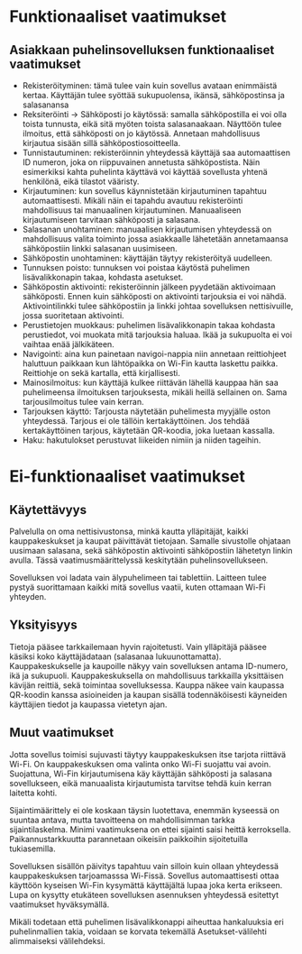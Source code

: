﻿

Funktionaaliset vaatimukset
==


Asiakkaan puhelinsovelluksen funktionaaliset vaatimukset
--


+ Rekisteröityminen: tämä tulee vain kuin sovellus avataan enimmäistä kertaa. Käyttäjän tulee syöttää sukupuolensa, ikänsä, sähköpostinsa ja salasanansa
+ Reksiteröinti → Sähköposti jo käytössä: samalla sähköpostilla ei voi olla toista tunnusta, eikä sitä myöten toista salasanaakaan. Näyttöön tulee ilmoitus, että sähköposti on jo käytössä.  Annetaan mahdollisuus kirjautua sisään sillä sähköpostiosoitteella.
+ Tunnistautuminen: rekisteröinnin yhteydessä käyttäjä saa automaattisen ID numeron, joka on riippuvainen annetusta sähköpostista. Näin esimerkiksi kahta puhelinta käyttävä voi käyttää sovellusta yhtenä henkilönä, eikä tilastot vääristy.
+ Kirjautuminen: kun sovellus käynnistetään kirjautuminen tapahtuu automaattisesti. Mikäli näin ei tapahdu avautuu rekisteröinti mahdollisuus tai manuaalinen kirjautuminen. Manuaaliseen kirjautumiseen tarvitaan sähköposti ja salasana.
+ Salasanan unohtaminen: manuaalisen kirjautumisen yhteydessä on mahdollisuus valita toiminto jossa asiakkaalle lähetetään annetamaansa sähköpostiin linkki salasanan uusimiseen.
+ Sähköpostin unohtaminen: käyttäjän täytyy rekisteröityä uudelleen.
+ Tunnuksen poisto: tunnuksen voi poistaa käytöstä puhelimen lisävalikkonapin takaa, kohdasta asetukset. 
+ Sähköpostin aktivointi: rekisteröinnin jälkeen pyydetään aktivoimaan sähköposti. Ennen kuin sähköposti on aktivointi tarjouksia ei voi nähdä. Aktivointilinkki tulee sähköpostiin ja linkki johtaa sovelluksen nettisivuille, jossa suoritetaan aktivointi.
+ Perustietojen muokkaus: puhelimen lisävalikkonapin takaa kohdasta perustiedot, voi muokata mitä tarjouksia haluaa. Ikää ja sukupuolta ei voi vaihtaa enää jälkikäteen.
+ Navigointi: aina kun painetaan navigoi-nappia niin annetaan reittiohjeet haluttuun paikkaan kun lähtöpaikka on Wi-Fin kautta laskettu paikka. Reittiohje on sekä kartalla, että kirjallisesti.
+ Mainosilmoitus: kun käyttäjä kulkee riittävän lähellä kauppaa hän saa puhelimeensa ilmoituksen tarjouksesta, mikäli heillä sellainen on. Sama tarjousilmoitus tulee vain kerran.
+ Tarjouksen käyttö: Tarjousta näytetään puhelimesta myyjälle oston yhteydessä. Tarjous ei ole tällöin kertakäyttöinen. Jos tehdää kertakäyttöinen tarjous, käytetään QR-koodia, joka luetaan kassalla.
+ Haku: hakutulokset perustuvat liikeiden nimiin ja niiden tageihin.




Ei-funktionaaliset vaatimukset
==


Käytettävyys
--

Palvelulla on oma nettisivustonsa, minkä kautta ylläpitäjät,  kaikki kauppakeskukset ja kaupat päivittävät tietojaan. Samalle sivustolle ohjataan uusimaan salasana, sekä sähköpostin aktivointi sähköpostiin lähetetyn linkin avulla. Tässä vaatimusmäärittelyssä keskitytään puhelinsovellukseen.

Sovelluksen voi ladata vain älypuhelimeen tai tablettiin. Laitteen tulee pystyä suorittamaan kaikki mitä sovellus vaatii, kuten ottamaan Wi-Fi yhteyden.




Yksityisyys
--

Tietoja pääsee tarkkailemaan hyvin rajoitetusti. Vain ylläpitäjä pääsee käsiksi koko käyttäjädataan (salasanaa lukuunottamatta). Kauppakeskukselle ja kaupoille näkyy vain sovelluksen antama ID-numero, ikä ja sukupuoli. Kauppakeskuksella on mahdollisuus tarkkailla yksittäisen kävijän reittiä, sekä toimintaa sovelluksessa. Kauppa näkee vain kaupassa QR-koodin kanssa asioineiden ja kaupan sisällä todennäköisesti käyneiden käyttäjien tiedot ja kaupassa vietetyn ajan.

Muut vaatimukset
--

Jotta sovellus toimisi sujuvasti täytyy kauppakeskuksen itse tarjota riittävä Wi-Fi. On kauppakeskuksen oma valinta onko Wi-Fi suojattu vai avoin. Suojattuna, Wi-Fin kirjautumisena käy käyttäjän sähköposti ja salasana sovellukseen, eikä manuaalista kirjautumista tarvitse tehdä kuin kerran laitetta kohti.

Sijaintimäärittely ei ole koskaan täysin luotettava, enemmän kyseessä on suuntaa antava, mutta tavoitteena on mahdollisimman tarkka sijaintilaskelma. Minimi vaatimuksena on ettei sijainti saisi heittä kerroksella. Paikannustarkkuutta parannetaan oikeisiin paikkoihin sijoitetuilla tukiasemilla.

Sovelluksen sisällön päivitys tapahtuu vain silloin kuin ollaan yhteydessä kauppakeskuksen tarjoamasssa Wi-Fissä. Sovellus automaattisesti ottaa käyttöön kyseisen Wi-Fin  kysymättä käyttäjältä lupaa joka kerta erikseen. Lupa on kysytty etukäteen sovelluksen asennuksen yhteydessä esitettyt vaatimukset hyväksymällä.

Mikäli todetaan että puhelimen lisävalikkonappi aiheuttaa hankaluuksia eri puhelinmallien takia, voidaan se korvata tekemällä Asetukset-välilehti alimmaiseksi välilehdeksi.

